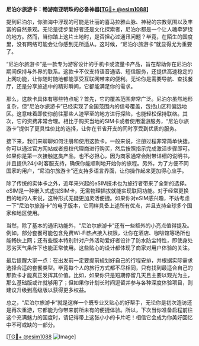 **尼泊尔旅游卡：畅游南亚明珠的必备神器[[TG💪+ @esim1088](https://t.me/s/esim1088)]**

提到尼泊尔，你脑海中浮现的可能是壮丽的喜马拉雅山脉、神秘的宗教氛围以及丰富的自然景观。无论是徒步爱好者还是文化探索者，尼泊尔都是一个让人魂牵梦绕的地方。然而，当你踏上这片土地时，是否担心过通讯问题？毕竟，在陌生的国度里，没有网络可能会让你感到无所适从。这时候，“尼泊尔旅游卡”就显得尤为重要了。

“尼泊尔旅游卡”是一款专为游客设计的手机卡或流量卡产品，旨在帮助你在尼泊尔期间保持与外界的联系。这款卡不仅支持语音通话、短信服务，还提供高速稳定的上网功能，让你随时随地都能享受互联网带来的便利。无论你是需要导航、查找餐厅，还是分享旅途中的精彩瞬间，它都能满足你的需求。

那么，这款卡具体有哪些特点呢？首先，它的覆盖范围非常广泛。尼泊尔虽然地形复杂，但“尼泊尔旅游卡”已经实现了全国范围内的信号覆盖，包括山区和偏远地区。这意味着即使你前往那些人迹罕至的地方进行探险，也能轻松保持联络。其次，它的资费非常合理。相比于购买当地的SIM卡或者使用漫游服务，“尼泊尔旅游卡”提供了更具性价比的选择，让你在节省开支的同时享受到优质的服务。

接下来，我们来聊聊如何注册和使用这款卡。一般来说，注册过程非常简单快捷。你可以通过官方网站或者授权代理商进行购买，然后按照指示完成激活步骤即可。如果你是第一次接触这类产品，也不必担心，因为商家通常会附带详细的说明书，并且提供24小时客服支持，确保你能顺利地开始你的旅程。另外，为了方便不同国家的用户，“尼泊尔旅游卡”还支持多语言界面，让你操作起来更加得心应手。

除了传统的实体卡之外，近年来兴起的eSIM技术也为旅行者带来了全新的选择。eSIM是一种嵌入式虚拟SIM卡，无需物理插拔就能实现联网功能。对于经常更换目的地的人来说，这种形式无疑更加灵活便捷。如果你对eSIM感兴趣，不妨考虑一下“尼泊尔旅游卡”的电子版本，它同样具备上述所有优点，并且支持全球多个国家和地区使用。

当然，除了基本的通讯功能外，“尼泊尔旅游卡”还有一些额外的小亮点值得提及。例如，部分套餐可能包含免费Wi-Fi热点接入权限，让你在酒店、咖啡馆等场所也能畅快上网；还有些版本特别针对户外活动爱好者设计了防水防尘特性，即使身处恶劣天气条件下也能正常使用。这些贴心的设计都体现了商家对用户体验的关注。

最后提醒大家一点：在出发前一定要提前规划好自己的行程安排，并根据实际需求选择合适的套餐类型。毕竟每个人的旅行方式都不尽相同，只有找到最适合自己的那款卡才能真正发挥其价值。比如，如果你只是短期停留几天且主要以观光为主，那么基础版或许就够用了；但如果你计划长时间逗留并参与各种深度体验项目，则建议升级到高级版以获得更多权益。

总之，“尼泊尔旅游卡”就是这样一个既专业又贴心的好帮手，无论你是初次造访还是再次重游，它都能为你带来前所未有的便捷体验。所以，下次当你准备启程前往这个充满魅力的国度时，请记得带上这张小小的卡片吧！相信它会成为你美好回忆中不可或缺的一部分。

[[TG💪+ @esim1088](https://t.me/s/esim1088) ![Image](https://i.postimg.cc/4NQfJmqS/Snipaste-2025-05-13-00-14-12.png)]